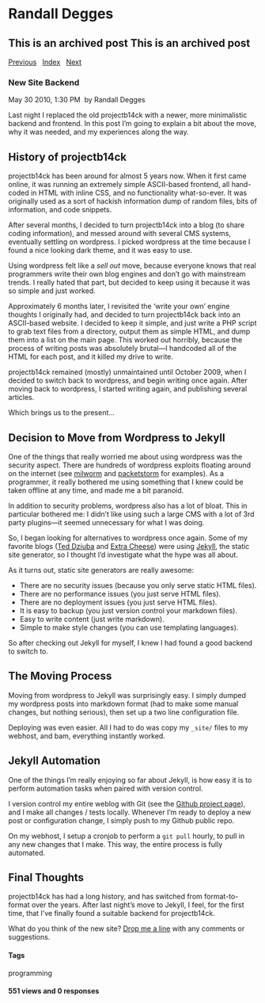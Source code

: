 # Randall Degges

## This is an archived post This is an archived post

[Previous][]   [Index][]   [Next][]

### New Site Backend

May 30 2010, 1:30 PM  by Randall Degges

Last night I replaced the old projectb14ck with a newer, more minimalistic
backend and frontend. In this post I’m going to explain a bit about the move,
why it was needed, and my experiences along the way.

## History of projectb14ck

projectb14ck has been around for almost 5 years now. When it first came online,
it was running an extremely simple ASCII-based frontend, all hand-coded in HTML
with inline CSS, and no functionality what-so-ever. It was originally used as a
sort of hackish information dump of random files, bits of information, and code
snippets.

After several months, I decided to turn projectb14ck into a blog (to share
coding information), and messed around with several CMS systems, eventually
settling on wordpress. I picked wordpress at the time because I found a nice
looking dark theme, and it was easy to use.

Using wordpress felt like a *sell out* move, because everyone knows that real
programmers write their own blog engines and don’t go with mainstream trends. I
really hated that part, but decided to keep using it because it was so simple
and just worked.

Approximately 6 months later, I revisited the ‘write your own’ engine thoughts I
originally had, and decided to turn projectb14ck back into an ASCII-based
website. I decided to keep it simple, and just write a PHP script to grab text
files from a directory, output them as simple HTML, and dump them into a list on
the main page. This worked out horribly, because the process of writing posts
was absolutely brutal—I handcoded all of the HTML for each post, and it killed
my drive to write.

projectb14ck remained (mostly) unmaintained until October 2009, when I decided
to switch back to wordpress, and begin writing once again. After moving back to
wordpress, I started writing again, and publishing several articles.

Which brings us to the present…

## Decision to Move from Wordpress to Jekyll

One of the things that really worried me about using wordpress was the security
aspect. There are hundreds of wordpress exploits floating around on the internet
(see [milworm][] and [packetstorm][] for examples). As a programmer, it really
bothered me using something that I knew could be taken offline at any time, and
made me a bit paranoid.

In addition to security problems, wordpress also has a lot of bloat. This in
particular bothered me: I didn’t like using such a large CMS with a lot of 3rd
party plugins—it seemed unnecessary for what I was doing.

So, I began looking for alternatives to wordpress once again. Some of my
favorite blogs ([Ted Dziuba][] and [Extra Cheese][]) were using [Jekyll][], the
static site generator, so I thought I’d investigate what the hype was all about.

As it turns out, static site generators are really awesome:

-   There are no security issues (because you only serve static HTML files).
-   There are no performance issues (you just serve HTML files).
-   There are no deployment issues (you just serve HTML files).
-   It is easy to backup (you just version control your markdown files).
-   Easy to write content (just write markdown).
-   Simple to make style changes (you can use templating languages).

So after checking out Jekyll for myself, I knew I had found a good backend to
switch to.

## The Moving Process

Moving from wordpress to Jekyll was surprisingly easy. I simply dumped my
wordpress posts into markdown format (had to make some manual changes, but
nothing serious), then set up a two line configuration file.

Deploying was even easier. All I had to do was copy my `_site/` files to my
webhost, and bam, everything instantly worked.

## Jekyll Automation

One of the things I’m really enjoying so far about Jekyll, is how easy it is to
perform automation tasks when paired with version control.

I version control my entire weblog with Git (see the [Github project page][]),
and I make all changes / tests locally. Whenever I’m ready to deploy a new post
or configuration change, I simply push to my Github public repo.

On my webhost, I setup a cronjob to perform a `git pull` hourly, to pull in any
new changes that I make. This way, the entire process is fully automated.

## Final Thoughts

projectb14ck has had a long history, and has switched from format-to-format over
the years. After last night’s move to Jekyll, I feel, for the first time, that
I’ve finally found a suitable backend for projectb14ck.

What do you think of the new site? [Drop me a line][] with any comments or
suggestions.

#### Tags

programming

#### 551 views and 0 responses

  [Previous]: ../../../posts/2010/06/the-asterisk-spooling-daemon.html
  [Index]: ../../../index-7.html
  [Next]: ../../../posts/2010/05/announcing-django-quotes.html
  [milworm]: http://www.milw0rm.com/
  [packetstorm]: http://packetstormsecurity.org/
  [Ted Dziuba]: http://teddziuba.com/
  [Extra Cheese]: http://blog.extracheese.org/
  [Jekyll]: http://github.com/mojombo/jekyll
  [Github project page]: http://github.com/comradeb14ck/projectb14ck
  [Drop me a line]: mailto:rdegges@gmail.com

